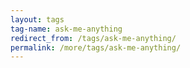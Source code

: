 ```yaml
---
layout: tags
tag-name: ask-me-anything
redirect_from: /tags/ask-me-anything/
permalink: /more/tags/ask-me-anything/
---
```

